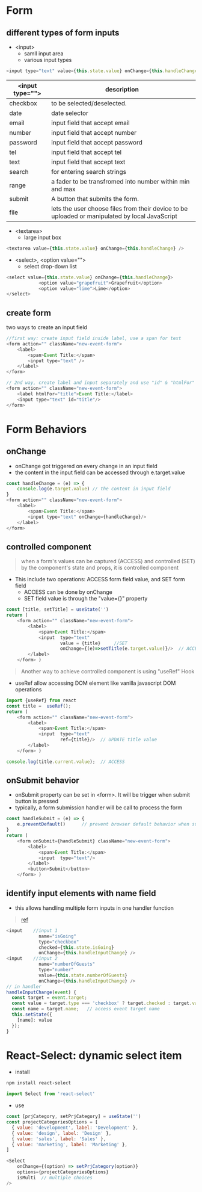 # Form
## different types of form inputs
- \<input>
  - samll input area
  - various input types
```js
<input type="text" value={this.state.value} onChange={this.handleChange} />
```
|\<input type="">|description|
|-|-|
|checkbox|to be selected/deselected.|
|date|date selector|
|email|input field that accept email|
|number|input field that accept number|
|password|input field that accept password|
|tel|input field that accept tel|
|text|input field that accept text|
|search|for entering search strings|
|range|a fader to be transfromed into number within min and max|
|submit|A button that submits the form.|
|file|lets the user choose files from their device to be uploaded or manipulated by local JavaScript|
- \<textarea>     
  - large input box
```js
<textarea value={this.state.value} onChange={this.handleChange} />
```
- \<select>, \<option value="">   
  - select drop-down list
```js
<select value={this.state.value} onChange={this.handleChange}>
            <option value="grapefruit">Grapefruit</option>
            <option value="lime">Lime</option>
</select>
```




## create form 
two ways to create an input field
```js
//first way: create input field inside label, use a span for text
<form action="" className="new-event-form">
    <label>
        <span>Event Title:</span>
        <input type="text" />
    </label>
</form> 

// 2nd way, create label and input separately and use "id" & "htmlFor"
<form action="" className="new-event-form">
    <label htmlFor="title">Event Title:</label>
    <input type="text" id="title"/>
</form>
```

# Form Behaviors
## onChange
- onChange got triggered on every change in an input field
- the content in the input field can be accessed through e.target.value

```js
const handleChange = (e) => {
    console.log(e.target.value) // the content in input field
}
<form action="" className="new-event-form">
    <label>
        <span>Event Title:</span>
        <input type="text" onChange={handleChange}/>
    </label>
</form> 
```


## controlled component
> when a form's values can be captured (ACCESS) and controlled (SET) by the component's state and props, it is controlled component
- This include two operations: ACCESS form field value, and SET form field
  - ACCESS can be done by onChange
  - SET field value is through the "value={}" property

```js
const [title, setTitle] = useState('')
return (
    <form action="" className="new-event-form">
        <label>
            <span>Event Title:</span>
            <input  type="text" 
                    value = {title}     //SET
                    onChange={(e)=>setTitle(e.target.value)}/>  // ACCESS
        </label>
    </form> )
```
> Another way to achieve controlled component is using "useRef" Hook
- useRef allow accessing DOM element like vanilla javascript DOM operations
```js
import {useRef} from react
const title =  useRef();
return (
    <form action="" className="new-event-form">
        <label>
            <span>Event Title:</span>
            <input  type="text" 
                    ref={title}/>  // UPDATE title value 
        </label>
    </form> )

console.log(title.current.value);  // ACCESS
```
## onSubmit behavior
- onSubmit property can be set in \<form>. It will be trigger when submit button is pressed
- typically, a form submission handler will be call to process the form 
```js
const handleSubmit = (e) => {
    e.preventDefault()      // prevent browser default behavior when submit form (refresh page)
}
return (
    <form onSubmit={handleSubmit} className="new-event-form">
        <label>
            <span>Event Title:</span>
            <input  type="text"/>  
        </label>
        <button>Submit</button>
    </form> )
```



## identify input elements with name field
- this allows handling multiple form inputs in one handler function
> [ref](https://reactjs.org/docs/forms.html#handling-multiple-inputs)
```js
<input    //input 1
            name="isGoing"
            type="checkbox"
            checked={this.state.isGoing}
            onChange={this.handleInputChange} />
<input    //input 2
            name="numberOfGuests"
            type="number"
            value={this.state.numberOfGuests}
            onChange={this.handleInputChange} />
// in handler
handleInputChange(event) {
  const target = event.target;
  const value = target.type === 'checkbox' ? target.checked : target.value;   // access event target type
  const name = target.name;   // access event target name
  this.setState({
    [name]: value
  });
}

```

# React-Select: dynamic select item 
- install
```bash
npm install react-select
```
```js
import Select from 'react-select'
```
- use
```js
const [prjCategory, setPrjCategory] = useState('')
const projectCategoriesOptions = [
  { value: 'development', label: 'Development' },
  { value: 'design', label: 'Design' },
  { value: 'sales', label: 'Sales' },
  { value: 'marketing', label: 'Marketing' },
]

<Select
    onChange={(option) => setPrjCategory(option)}
    options={projectCategoriesOptions}
    isMulti  // multiple choices
/>
```